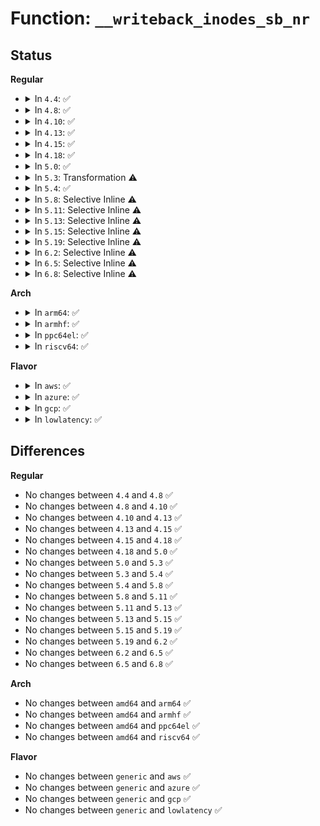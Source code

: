 # Function: <code>__writeback_inodes_sb_nr</code>

## Status
<b>Regular</b>
<ul>
<li>
<details>
<summary>In <code>4.4</code>: ✅</summary>

```c
void __writeback_inodes_sb_nr(struct super_block *sb, long unsigned int nr, enum wb_reason reason, bool skip_if_busy);
```

**Collision:** Unique Static

**Inline:** No

**Transformation:** False

**Instances:**

```
In fs/fs-writeback.c (ffffffff81239bc0)
Location: fs/fs-writeback.c:2204
Inline: False
Direct callers:
  - fs/fs-writeback.c:writeback_inodes_sb
  - fs/fs-writeback.c:try_to_writeback_inodes_sb_nr
```
**Symbols:**

```
ffffffff81239bc0-ffffffff81239c92: __writeback_inodes_sb_nr (STB_LOCAL)
```
</details>
</li>
<li>
<details>
<summary>In <code>4.8</code>: ✅</summary>

```c
void __writeback_inodes_sb_nr(struct super_block *sb, long unsigned int nr, enum wb_reason reason, bool skip_if_busy);
```

**Collision:** Unique Static

**Inline:** No

**Transformation:** False

**Instances:**

```
In fs/fs-writeback.c (ffffffff81261b80)
Location: fs/fs-writeback.c:2283
Inline: False
Direct callers:
  - fs/fs-writeback.c:try_to_writeback_inodes_sb_nr
  - fs/fs-writeback.c:writeback_inodes_sb
```
**Symbols:**

```
ffffffff81261b80-ffffffff81261c54: __writeback_inodes_sb_nr (STB_LOCAL)
```
</details>
</li>
<li>
<details>
<summary>In <code>4.10</code>: ✅</summary>

```c
void __writeback_inodes_sb_nr(struct super_block *sb, long unsigned int nr, enum wb_reason reason, bool skip_if_busy);
```

**Collision:** Unique Static

**Inline:** No

**Transformation:** False

**Instances:**

```
In fs/fs-writeback.c (ffffffff81275080)
Location: fs/fs-writeback.c:2281
Inline: False
Direct callers:
  - fs/fs-writeback.c:try_to_writeback_inodes_sb_nr
  - fs/fs-writeback.c:writeback_inodes_sb
```
**Symbols:**

```
ffffffff81275080-ffffffff81275154: __writeback_inodes_sb_nr (STB_LOCAL)
```
</details>
</li>
<li>
<details>
<summary>In <code>4.13</code>: ✅</summary>

```c
void __writeback_inodes_sb_nr(struct super_block *sb, long unsigned int nr, enum wb_reason reason, bool skip_if_busy);
```

**Collision:** Unique Static

**Inline:** No

**Transformation:** False

**Instances:**

```
In fs/fs-writeback.c (ffffffff812825e0)
Location: fs/fs-writeback.c:2290
Inline: False
Direct callers:
  - fs/fs-writeback.c:try_to_writeback_inodes_sb_nr
  - fs/fs-writeback.c:writeback_inodes_sb
```
**Symbols:**

```
ffffffff812825e0-ffffffff812826a2: __writeback_inodes_sb_nr (STB_LOCAL)
```
</details>
</li>
<li>
<details>
<summary>In <code>4.15</code>: ✅</summary>

```c
void __writeback_inodes_sb_nr(struct super_block *sb, long unsigned int nr, enum wb_reason reason, bool skip_if_busy);
```

**Collision:** Unique Static

**Inline:** No

**Transformation:** False

**Instances:**

```
In fs/fs-writeback.c (ffffffff812a5160)
Location: fs/fs-writeback.c:2323
Inline: False
Direct callers:
  - fs/fs-writeback.c:try_to_writeback_inodes_sb
  - fs/fs-writeback.c:writeback_inodes_sb
```
**Symbols:**

```
ffffffff812a5160-ffffffff812a5222: __writeback_inodes_sb_nr (STB_LOCAL)
```
</details>
</li>
<li>
<details>
<summary>In <code>4.18</code>: ✅</summary>

```c
void __writeback_inodes_sb_nr(struct super_block *sb, long unsigned int nr, enum wb_reason reason, bool skip_if_busy);
```

**Collision:** Unique Static

**Inline:** No

**Transformation:** False

**Instances:**

```
In fs/fs-writeback.c (ffffffff812cc020)
Location: fs/fs-writeback.c:2321
Inline: False
Direct callers:
  - fs/fs-writeback.c:try_to_writeback_inodes_sb
  - fs/fs-writeback.c:writeback_inodes_sb
```
**Symbols:**

```
ffffffff812cc020-ffffffff812cc0e2: __writeback_inodes_sb_nr (STB_LOCAL)
```
</details>
</li>
<li>
<details>
<summary>In <code>5.0</code>: ✅</summary>

```c
void __writeback_inodes_sb_nr(struct super_block *sb, long unsigned int nr, enum wb_reason reason, bool skip_if_busy);
```

**Collision:** Unique Static

**Inline:** No

**Transformation:** False

**Instances:**

```
In fs/fs-writeback.c (ffffffff812e0f60)
Location: fs/fs-writeback.c:2347
Inline: False
Direct callers:
  - fs/fs-writeback.c:try_to_writeback_inodes_sb
  - fs/fs-writeback.c:writeback_inodes_sb
```
**Symbols:**

```
ffffffff812e0f60-ffffffff812e1022: __writeback_inodes_sb_nr (STB_LOCAL)
```
</details>
</li>
<li>
<details>
<summary>In <code>5.3</code>: Transformation ⚠️</summary>

```c
void __writeback_inodes_sb_nr(struct super_block *sb, long unsigned int nr, enum wb_reason reason, bool skip_if_busy);
```

**Collision:** Unique Static

**Inline:** No

**Transformation:** True

**Instances:**

```
In fs/fs-writeback.c (0)
Location: fs/fs-writeback.c:2362
Inline: False
Direct callers:
  - fs/fs-writeback.c:try_to_writeback_inodes_sb
  - fs/fs-writeback.c:writeback_inodes_sb
```
**Symbols:**

```
ffffffff812ff660-ffffffff812ff72a: __writeback_inodes_sb_nr (STB_LOCAL)
ffffffff81302405-ffffffff81302425: __writeback_inodes_sb_nr.cold (STB_LOCAL)
```
</details>
</li>
<li>
<details>
<summary>In <code>5.4</code>: ✅</summary>

```c
void __writeback_inodes_sb_nr(struct super_block *sb, long unsigned int nr, enum wb_reason reason, bool skip_if_busy);
```

**Collision:** Unique Static

**Inline:** No

**Transformation:** False

**Instances:**

```
In fs/fs-writeback.c (ffffffff81314570)
Location: fs/fs-writeback.c:2450
Inline: False
Direct callers:
  - fs/fs-writeback.c:try_to_writeback_inodes_sb
  - fs/fs-writeback.c:writeback_inodes_sb
```
**Symbols:**

```
ffffffff81314570-ffffffff81314638: __writeback_inodes_sb_nr (STB_LOCAL)
```
</details>
</li>
<li>
<details>
<summary>In <code>5.8</code>: Selective Inline ⚠️</summary>

```c
void __writeback_inodes_sb_nr(struct super_block *sb, long unsigned int nr, enum wb_reason reason, bool skip_if_busy);
```

**Collision:** Unique Static

**Inline:** Selective

**Transformation:** False

**Instances:**

```
In fs/fs-writeback.c (ffffffff8134e090)
Location: fs/fs-writeback.c:2459
Inline: True
Direct callers:
  - fs/fs-writeback.c:try_to_writeback_inodes_sb
  - fs/fs-writeback.c:writeback_inodes_sb
```
**Symbols:**

```
ffffffff8134e090-ffffffff8134e14e: __writeback_inodes_sb_nr (STB_LOCAL)
```
</details>
</li>
<li>
<details>
<summary>In <code>5.11</code>: Selective Inline ⚠️</summary>

```c
void __writeback_inodes_sb_nr(struct super_block *sb, long unsigned int nr, enum wb_reason reason, bool skip_if_busy);
```

**Collision:** Unique Static

**Inline:** Selective

**Transformation:** False

**Instances:**

```
In fs/fs-writeback.c (ffffffff8135af40)
Location: fs/fs-writeback.c:2452
Inline: True
Direct callers:
  - fs/fs-writeback.c:try_to_writeback_inodes_sb
  - fs/fs-writeback.c:writeback_inodes_sb
```
**Symbols:**

```
ffffffff8135af40-ffffffff8135affe: __writeback_inodes_sb_nr (STB_LOCAL)
```
</details>
</li>
<li>
<details>
<summary>In <code>5.13</code>: Selective Inline ⚠️</summary>

```c
void __writeback_inodes_sb_nr(struct super_block *sb, long unsigned int nr, enum wb_reason reason, bool skip_if_busy);
```

**Collision:** Unique Static

**Inline:** Selective

**Transformation:** False

**Instances:**

```
In fs/fs-writeback.c (ffffffff81361b40)
Location: fs/fs-writeback.c:2453
Inline: True
Direct callers:
  - fs/fs-writeback.c:try_to_writeback_inodes_sb
  - fs/fs-writeback.c:writeback_inodes_sb
```
**Symbols:**

```
ffffffff81361b40-ffffffff81361bfe: __writeback_inodes_sb_nr (STB_LOCAL)
```
</details>
</li>
<li>
<details>
<summary>In <code>5.15</code>: Selective Inline ⚠️</summary>

```c
void __writeback_inodes_sb_nr(struct super_block *sb, long unsigned int nr, enum wb_reason reason, bool skip_if_busy);
```

**Collision:** Unique Static

**Inline:** Selective

**Transformation:** False

**Instances:**

```
In fs/fs-writeback.c (ffffffff813b01a0)
Location: fs/fs-writeback.c:2593
Inline: True
Direct callers:
  - fs/fs-writeback.c:try_to_writeback_inodes_sb
  - fs/fs-writeback.c:writeback_inodes_sb
```
**Symbols:**

```
ffffffff813b01a0-ffffffff813b025e: __writeback_inodes_sb_nr (STB_LOCAL)
```
</details>
</li>
<li>
<details>
<summary>In <code>5.19</code>: Selective Inline ⚠️</summary>

```c
void __writeback_inodes_sb_nr(struct super_block *sb, long unsigned int nr, enum wb_reason reason, bool skip_if_busy);
```

**Collision:** Unique Static

**Inline:** Selective

**Transformation:** False

**Instances:**

```
In fs/fs-writeback.c (ffffffff81434db0)
Location: fs/fs-writeback.c:2588
Inline: True
Direct callers:
  - fs/fs-writeback.c:try_to_writeback_inodes_sb
  - fs/fs-writeback.c:writeback_inodes_sb
```
**Symbols:**

```
ffffffff81434db0-ffffffff81434e7c: __writeback_inodes_sb_nr (STB_LOCAL)
```
</details>
</li>
<li>
<details>
<summary>In <code>6.2</code>: Selective Inline ⚠️</summary>

```c
void __writeback_inodes_sb_nr(struct super_block *sb, long unsigned int nr, enum wb_reason reason, bool skip_if_busy);
```

**Collision:** Unique Static

**Inline:** Selective

**Transformation:** False

**Instances:**

```
In fs/fs-writeback.c (ffffffff814c2dc0)
Location: fs/fs-writeback.c:2620
Inline: True
Direct callers:
  - fs/fs-writeback.c:try_to_writeback_inodes_sb
  - fs/fs-writeback.c:writeback_inodes_sb
```
**Symbols:**

```
ffffffff814c2dc0-ffffffff814c2e8c: __writeback_inodes_sb_nr (STB_LOCAL)
```
</details>
</li>
<li>
<details>
<summary>In <code>6.5</code>: Selective Inline ⚠️</summary>

```c
void __writeback_inodes_sb_nr(struct super_block *sb, long unsigned int nr, enum wb_reason reason, bool skip_if_busy);
```

**Collision:** Unique Static

**Inline:** Selective

**Transformation:** False

**Instances:**

```
In fs/fs-writeback.c (ffffffff814f81a0)
Location: fs/fs-writeback.c:2631
Inline: True
Direct callers:
  - fs/fs-writeback.c:try_to_writeback_inodes_sb
  - fs/fs-writeback.c:writeback_inodes_sb
```
**Symbols:**

```
ffffffff814f81a0-ffffffff814f826c: __writeback_inodes_sb_nr (STB_LOCAL)
```
</details>
</li>
<li>
<details>
<summary>In <code>6.8</code>: Selective Inline ⚠️</summary>

```c
void __writeback_inodes_sb_nr(struct super_block *sb, long unsigned int nr, enum wb_reason reason, bool skip_if_busy);
```

**Collision:** Unique Static

**Inline:** Selective

**Transformation:** False

**Instances:**

```
In fs/fs-writeback.c (ffffffff8152c920)
Location: fs/fs-writeback.c:2653
Inline: True
Direct callers:
  - fs/fs-writeback.c:try_to_writeback_inodes_sb
  - fs/fs-writeback.c:writeback_inodes_sb
```
**Symbols:**

```
ffffffff8152c920-ffffffff8152c9ec: __writeback_inodes_sb_nr (STB_LOCAL)
```
</details>
</li>
</ul>
<b>Arch</b>
<ul>
<li>
<details>
<summary>In <code>arm64</code>: ✅</summary>

```c
void __writeback_inodes_sb_nr(struct super_block *sb, long unsigned int nr, enum wb_reason reason, bool skip_if_busy);
```

**Collision:** Unique Static

**Inline:** No

**Transformation:** False

**Instances:**

```
In fs/fs-writeback.c (ffff8000103ca3b0)
Location: fs/fs-writeback.c:2450
Inline: False
Direct callers:
  - fs/fs-writeback.c:try_to_writeback_inodes_sb
  - fs/fs-writeback.c:writeback_inodes_sb
```
**Symbols:**

```
ffff8000103ca3b0-ffff8000103ca490: __writeback_inodes_sb_nr (STB_LOCAL)
```
</details>
</li>
<li>
<details>
<summary>In <code>armhf</code>: ✅</summary>

```c
void __writeback_inodes_sb_nr(struct super_block *sb, long unsigned int nr, enum wb_reason reason, bool skip_if_busy);
```

**Collision:** Unique Static

**Inline:** No

**Transformation:** False

**Instances:**

```
In fs/fs-writeback.c (c05a69f0)
Location: fs/fs-writeback.c:2450
Inline: False
Direct callers:
  - fs/fs-writeback.c:try_to_writeback_inodes_sb
  - fs/fs-writeback.c:writeback_inodes_sb
```
**Symbols:**

```
c05a69f0-c05a6ae0: __writeback_inodes_sb_nr (STB_LOCAL)
```
</details>
</li>
<li>
<details>
<summary>In <code>ppc64el</code>: ✅</summary>

```c
void __writeback_inodes_sb_nr(struct super_block *sb, long unsigned int nr, enum wb_reason reason, bool skip_if_busy);
```

**Collision:** Unique Static

**Inline:** No

**Transformation:** False

**Instances:**

```
In fs/fs-writeback.c (c0000000004cbcf0)
Location: fs/fs-writeback.c:2450
Inline: False
Direct callers:
  - fs/fs-writeback.c:try_to_writeback_inodes_sb
  - fs/fs-writeback.c:writeback_inodes_sb
```
**Symbols:**

```
c0000000004cbcf0-c0000000004cbde0: __writeback_inodes_sb_nr (STB_LOCAL)
```
</details>
</li>
<li>
<details>
<summary>In <code>riscv64</code>: ✅</summary>

```c
void __writeback_inodes_sb_nr(struct super_block *sb, long unsigned int nr, enum wb_reason reason, bool skip_if_busy);
```

**Collision:** Unique Static

**Inline:** No

**Transformation:** False

**Instances:**

```
In fs/fs-writeback.c (ffffffe00028861a)
Location: fs/fs-writeback.c:2450
Inline: False
Direct callers:
  - fs/fs-writeback.c:try_to_writeback_inodes_sb
  - fs/fs-writeback.c:writeback_inodes_sb
```
**Symbols:**

```
ffffffe00028861a-ffffffe0002886be: __writeback_inodes_sb_nr (STB_LOCAL)
```
</details>
</li>
</ul>
<b>Flavor</b>
<ul>
<li>
<details>
<summary>In <code>aws</code>: ✅</summary>

```c
void __writeback_inodes_sb_nr(struct super_block *sb, long unsigned int nr, enum wb_reason reason, bool skip_if_busy);
```

**Collision:** Unique Static

**Inline:** No

**Transformation:** False

**Instances:**

```
In fs/fs-writeback.c (ffffffff8130cb50)
Location: fs/fs-writeback.c:2450
Inline: False
Direct callers:
  - fs/fs-writeback.c:try_to_writeback_inodes_sb
  - fs/fs-writeback.c:writeback_inodes_sb
```
**Symbols:**

```
ffffffff8130cb50-ffffffff8130cc18: __writeback_inodes_sb_nr (STB_LOCAL)
```
</details>
</li>
<li>
<details>
<summary>In <code>azure</code>: ✅</summary>

```c
void __writeback_inodes_sb_nr(struct super_block *sb, long unsigned int nr, enum wb_reason reason, bool skip_if_busy);
```

**Collision:** Unique Static

**Inline:** No

**Transformation:** False

**Instances:**

```
In fs/fs-writeback.c (ffffffff812fd770)
Location: fs/fs-writeback.c:2450
Inline: False
Direct callers:
  - fs/fs-writeback.c:try_to_writeback_inodes_sb
  - fs/fs-writeback.c:writeback_inodes_sb
```
**Symbols:**

```
ffffffff812fd770-ffffffff812fd838: __writeback_inodes_sb_nr (STB_LOCAL)
```
</details>
</li>
<li>
<details>
<summary>In <code>gcp</code>: ✅</summary>

```c
void __writeback_inodes_sb_nr(struct super_block *sb, long unsigned int nr, enum wb_reason reason, bool skip_if_busy);
```

**Collision:** Unique Static

**Inline:** No

**Transformation:** False

**Instances:**

```
In fs/fs-writeback.c (ffffffff8130a940)
Location: fs/fs-writeback.c:2450
Inline: False
Direct callers:
  - fs/fs-writeback.c:try_to_writeback_inodes_sb
  - fs/fs-writeback.c:writeback_inodes_sb
```
**Symbols:**

```
ffffffff8130a940-ffffffff8130aa08: __writeback_inodes_sb_nr (STB_LOCAL)
```
</details>
</li>
<li>
<details>
<summary>In <code>lowlatency</code>: ✅</summary>

```c
void __writeback_inodes_sb_nr(struct super_block *sb, long unsigned int nr, enum wb_reason reason, bool skip_if_busy);
```

**Collision:** Unique Static

**Inline:** No

**Transformation:** False

**Instances:**

```
In fs/fs-writeback.c (ffffffff8131c070)
Location: fs/fs-writeback.c:2450
Inline: False
Direct callers:
  - fs/fs-writeback.c:try_to_writeback_inodes_sb
  - fs/fs-writeback.c:writeback_inodes_sb
```
**Symbols:**

```
ffffffff8131c070-ffffffff8131c138: __writeback_inodes_sb_nr (STB_LOCAL)
```
</details>
</li>
</ul>

## Differences
<b>Regular</b>
<ul>
<li>
No changes between <code>4.4</code> and <code>4.8</code> ✅
</li>
<li>
No changes between <code>4.8</code> and <code>4.10</code> ✅
</li>
<li>
No changes between <code>4.10</code> and <code>4.13</code> ✅
</li>
<li>
No changes between <code>4.13</code> and <code>4.15</code> ✅
</li>
<li>
No changes between <code>4.15</code> and <code>4.18</code> ✅
</li>
<li>
No changes between <code>4.18</code> and <code>5.0</code> ✅
</li>
<li>
No changes between <code>5.0</code> and <code>5.3</code> ✅
</li>
<li>
No changes between <code>5.3</code> and <code>5.4</code> ✅
</li>
<li>
No changes between <code>5.4</code> and <code>5.8</code> ✅
</li>
<li>
No changes between <code>5.8</code> and <code>5.11</code> ✅
</li>
<li>
No changes between <code>5.11</code> and <code>5.13</code> ✅
</li>
<li>
No changes between <code>5.13</code> and <code>5.15</code> ✅
</li>
<li>
No changes between <code>5.15</code> and <code>5.19</code> ✅
</li>
<li>
No changes between <code>5.19</code> and <code>6.2</code> ✅
</li>
<li>
No changes between <code>6.2</code> and <code>6.5</code> ✅
</li>
<li>
No changes between <code>6.5</code> and <code>6.8</code> ✅
</li>
</ul>
<b>Arch</b>
<ul>
<li>
No changes between <code>amd64</code> and <code>arm64</code> ✅
</li>
<li>
No changes between <code>amd64</code> and <code>armhf</code> ✅
</li>
<li>
No changes between <code>amd64</code> and <code>ppc64el</code> ✅
</li>
<li>
No changes between <code>amd64</code> and <code>riscv64</code> ✅
</li>
</ul>
<b>Flavor</b>
<ul>
<li>
No changes between <code>generic</code> and <code>aws</code> ✅
</li>
<li>
No changes between <code>generic</code> and <code>azure</code> ✅
</li>
<li>
No changes between <code>generic</code> and <code>gcp</code> ✅
</li>
<li>
No changes between <code>generic</code> and <code>lowlatency</code> ✅
</li>
</ul>

